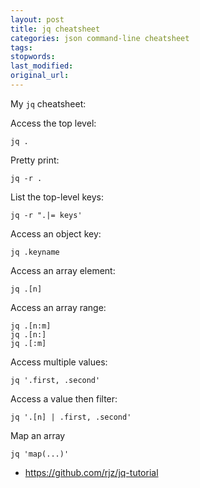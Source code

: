 ```yaml
---
layout: post
title: jq cheatsheet
categories: json command-line cheatsheet
tags:
stopwords:
last_modified:
original_url:
---
```


My `jq` cheatsheet:

<!--more-->

Access the top level:

	jq .

Pretty print:

	jq -r .

List the top-level keys:

	jq -r ".|= keys'

Access an object key:

	jq .keyname

Access an array element:

	jq .[n]

Access an array range:

	jq .[n:m]
	jq .[n:]
	jq .[:m]

Access multiple values:

	jq '.first, .second'

Access a value then filter:

	jq '.[n] | .first, .second'

Map an array

	jq 'map(...)'


* https://github.com/rjz/jq-tutorial
